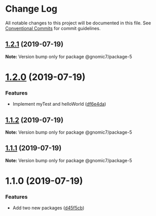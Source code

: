 # Change Log

All notable changes to this project will be documented in this file.
See [Conventional Commits](https://conventionalcommits.org) for commit guidelines.

## [1.2.1](https://github.com/gnomic7/lerna-versioning/compare/@gnomic7/package-5@1.2.0...@gnomic7/package-5@1.2.1) (2019-07-19)

**Note:** Version bump only for package @gnomic7/package-5





# [1.2.0](https://github.com/gnomic7/lerna-versioning/compare/@gnomic7/package-5@1.1.2...@gnomic7/package-5@1.2.0) (2019-07-19)


### Features

* Implement myTest and helloWorld ([df6e4da](https://github.com/gnomic7/lerna-versioning/commit/df6e4da))





## [1.1.2](https://github.com/gnomic7/lerna-versioning/compare/@gnomic7/package-5@1.1.1...@gnomic7/package-5@1.1.2) (2019-07-19)

**Note:** Version bump only for package @gnomic7/package-5





## [1.1.1](https://github.com/gnomic7/lerna-versioning/compare/@gnomic7/package-5@1.1.0...@gnomic7/package-5@1.1.1) (2019-07-19)

**Note:** Version bump only for package @gnomic7/package-5





# 1.1.0 (2019-07-19)


### Features

* Add two new packages ([d45f5cb](https://github.com/gnomic7/lerna-versioning/commit/d45f5cb))
